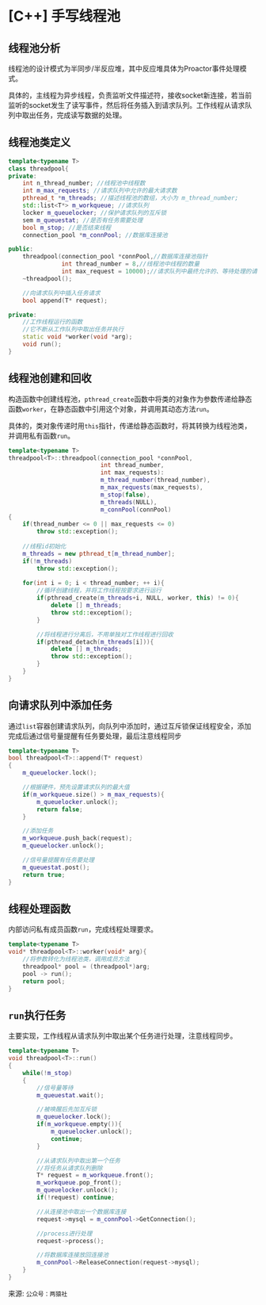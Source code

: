 # [C++] 手写线程池

## 线程池分析
线程池的设计模式为半同步/半反应堆，其中反应堆具体为Proactor事件处理模式。

具体的，主线程为异步线程，负责监听文件描述符，接收socket新连接，若当前监听的socket发生了读写事件，然后将任务插入到请求队列。工作线程从请求队列中取出任务，完成读写数据的处理。

## 线程池类定义
``` C++
template<typename T>
class threadpool{
private:
    int n_thread_number; //线程池中线程数
    int m_max_requests; //请求队列中允许的最大请求数
    pthread_t *m_threads; //描述线程池的数组，大小为 m_thread_number;
    std::list<T*> m_workqueue; //请求队列
    locker m_queuelocker; //保护请求队列的互斥锁
    sem m_queuestat; //是否有任务需要处理
    bool m_stop; //是否结束线程
    connection_pool *m_connPool; //数据库连接池

public:
    threadpool(connection_pool *connPool,//数据库连接池指针
               int thread_number = 8,//线程池中线程的数量
               int max_request = 10000);//请求队列中最终允许的、等待处理的请求的数量
    ~threadpool();

    //向请求队列中插入任务请求
    bool append(T* request);

private:
    //工作线程运行的函数
    //它不断从工作队列中取出任务并执行
    static void *worker(void *arg);
    void run();
}
```

## 线程池创建和回收
构造函数中创建线程池，`pthread_create`函数中将类的对象作为参数传递给静态函数`worker`，在静态函数中引用这个对象，并调用其动态方法`run`。

具体的，类对象传递时用`this`指针，传递给静态函数时，将其转换为线程池类，并调用私有函数`run`。
```C++
template<typename T>
threadpool<T>::threadpool(connection_pool *connPool, 
                          int thread_number,
                          int max_requests):
                          m_thread_number(thread_number),
                          m_max_requests(max_requests),
                          m_stop(false),
                          m_threads(NULL),
                          m_connPool(connPool)
{
    if(thread_number <= 0 || max_requests <= 0)
        throw std::exception();
    
    //线程id初始化
    m_threads = new pthread_t[m_thread_number];
    if(!m_threads)
        throw std::exception();
    
    for(int i = 0; i < thread_number; ++ i){
        //循环创建线程，并将工作线程按要求进行运行
        if(pthread_create(m_threads+i, NULL, worker, this) != 0){
            delete [] m_threads;
            throw std::exception();
        }

        //将线程进行分离后，不用单独对工作线程进行回收
        if(pthread_detach(m_threads[i])){
            delete [] m_threads;
            throw std::exception();
        }
    }
}
```

## 向请求队列中添加任务
通过`list`容器创建请求队列，向队列中添加时，通过互斥锁保证线程安全，添加完成后通过信号量提醒有任务要处理，最后注意线程同步

```C++
template<typename T>
bool threadpool<T>::append(T* request)
{
    m_queuelocker.lock();

    //根据硬件，预先设置请求队列的最大值
    if(m_workqueue.size() > m_max_requests){
        m_queuelocker.unlock();
        return false;
    }

    //添加任务
    m_workqueue.push_back(request);
    m_queuelocker.unlock();

    //信号量提醒有任务要处理
    m_queuestat.post();
    return true;
}
```

## 线程处理函数
内部访问私有成员函数`run`，完成线程处理要求。

```C++
template<typename T>
void* threadpool<T>::worker(void* arg){
    //将参数转化为线程池类，调用成员方法
    threadpool* pool = (threadpool*)arg;
    pool -> run();
    return pool;
}
```

## `run`执行任务
主要实现，工作线程从请求队列中取出某个任务进行处理，注意线程同步。

```C++
template<typename T>
void threadpool<T>::run()
{
    while(!m_stop)
    {
        //信号量等待
        m_queuestat.wait();

        //被唤醒后先加互斥锁
        m_queuelocker.lock();
        if(m_workqueue.empty()){
            m_queuelocker.unlock();
            continue;
        }

        //从请求队列中取出第一个任务
        //将任务从请求队列删除
        T* request = m_workqueue.front();
        m_workqueue.pop_front();
        m_queuelocker.unlock();
        if(!request) continue;

        //从连接池中取出一个数据库连接
        request->mysql = m_connPool->GetConnection();

        //process进行处理
        request->process();

        //将数据库连接放回连接池
        m_connPool->ReleaseConnection(request->mysql);
    }
}
```

来源: `公众号：两猿社`